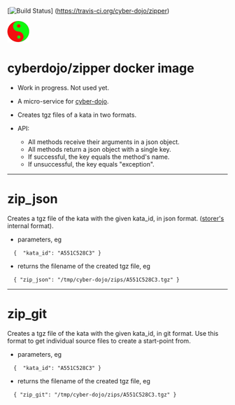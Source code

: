 
[![Build Status](https://travis-ci.org/cyber-dojo/zipper.svg?branch=master)]
(https://travis-ci.org/cyber-dojo/zipper)

<img src="https://raw.githubusercontent.com/cyber-dojo/nginx/master/images/home_page_logo.png"
alt="cyber-dojo yin/yang logo" width="50px" height="50px"/>

# cyberdojo/zipper docker image

- Work in progress. Not used yet.

- A micro-service for [cyber-dojo](http://cyber-dojo.org).
- Creates tgz files of a kata in two formats.

- API:
  * All methods receive their arguments in a json object.
  * All methods return a json object with a single key.
  * If successful, the key equals the method's name.
  * If unsuccessful, the key equals "exception".

- - - -

# zip_json
Creates a tgz file of the kata with the given kata_id, in json format.
([storer's](https://github.com/cyber-dojo/storer) internal format).
- parameters, eg
```
  {  "kata_id": "A551C528C3" }
```
- returns the filename of the created tgz file, eg
```
  { "zip_json": "/tmp/cyber-dojo/zips/A551C528C3.tgz" }
```

- - - -

# zip_git
Creates a tgz file of the kata with the given kata_id, in git format.
Use this format to get individual source files to create a start-point from.
- parameters, eg
```
  {  "kata_id": "A551C528C3" }
```
- returns the filename of the created tgz file, eg
```
  { "zip_git": "/tmp/cyber-dojo/zips/A551C528C3.tgz" }
```
